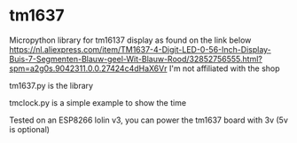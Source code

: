 # tm1637
Micropython library for tm16137 display
as found on the link below
https://nl.aliexpress.com/item/TM1637-4-Digit-LED-0-56-Inch-Display-Buis-7-Segmenten-Blauw-geel-Wit-Blauw-Rood/32852756555.html?spm=a2g0s.9042311.0.0.27424c4dHaX6Vr
I'm not affiliated with the shop

tm1637.py is the library

tmclock.py is a simple example to show the time

Tested on an ESP8266 lolin v3, you can power the tm1637 board with 3v (5v is optional)
